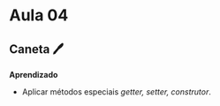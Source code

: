 # Aula 04

## Caneta :pen:

**Aprendizado**

* Aplicar métodos especiais _getter, setter, construtor_.

